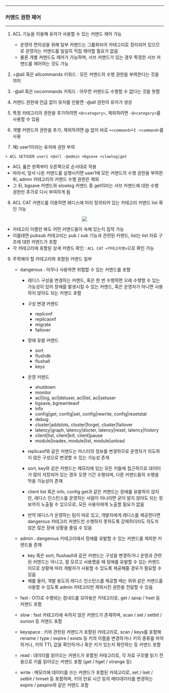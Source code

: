 -----
### 커맨드 권한 제어
-----
1. ACL 기능을 이용해 유저가 사용할 수 있는 커맨드 제어 가능
   - 운영의 편의성을 위해 일부 커맨드는 그룹화되어 카테고리로 정리되어 있으므로 운영자는 커맨드를 일일히 직접 제어할 필요가 없음
   - 물론 개별 커맨드도 제어가 가능하며, 서브 커맨드가 있는 경우 특정한 서브 커맨드를 제어하는 것도 가능

2. +@all 혹은 allcommands 키워드 : 모든 커맨드의 수행 권한을 부여한다는 것을 의미
3. -@all 혹은 nocommands 키워드 : 아무런 커맨드도 수행할 수 없다는 것을 뜻함
4. 커맨드 권한에 언급 없이 유저를 만들면 -@all 권한의 유저가 생성
5. 특정 카테고리의 권한을 추가하려면 ```+@<category>```, 제외하려면 ```-@<category>```를 사용할 수 있음
6. 개별 커맨드의 권한을 추가, 제외하려면 @ 없이 바로 ```+<command>```나 ```-<command>```를 사용
7. 예) user1이라는 유저에 권한 부여
```redis
> ACL SETUSER user1 +@all -@admin +bgsave +slowlog|get
```
   - ACL 룰은 왼쪽부터 오른쪽으로 순서대로 적용
   - 따라서, 앞서 나온 커맨드를 실행시키면 user1에 모든 커맨드의 수행 권한을 부여한 뒤, admin 카테고리의 커맨드 수행 권한은 제외
   - 그 뒤, bgsave 커맨드와 slowlog 커맨드 중 get이라는 서브 커맨드에 대한 수행 권한만 추가로 다시 부여하게 됨

8. ACL CAT 커맨드를 이용하면 레디스에 미리 정의되어 있는 카테고리 커맨드 list 확인 가능
<div align="center">
<img src="https://github.com/user-attachments/assets/349c51e5-9ea5-4d84-9441-784e9cbeb20f">
</div>

   - 카테고리 이름만 봐도 어떤 커맨드들이 속해 있는지 짐작 가능
   - 이를테면 pubsub 카테고리는 pub / sub 기능과 관련된 커맨드, list는 list 자료 구조에 대한 커맨드가 포함
   - 각 카테고리에 포함된 상세 커맨드 확인 : ```ACL CAT <카테고리명>```으로 확인 가능

9. 주목해야 할 카테고리와 포함된 커맨드 일부
    - dangerous : 아무나 사용하면 위험할 수 있는 커맨드를 포함
      + 레디스 구성을 변경하는 커맨드, 혹은 한 번 수행하면 오래 수행할 수 있는 가능성이 있어 장애를 발생시킬 수 있는 커맨드, 혹은 운영자가 아니면 사용하지 않아도 되는 커맨드 포함
      + 구성 변경 커맨드
        * replconf
        * replicaonf
        * migrate
        * failover

      + 장애 유발 커맨드
        * sort
        * flushdb
        * flushall
        * keys

      + 운영 커맨드
        * shutdown
        * monitor
        * acl|log, acl|deluser, acl|list, acl|setuser
        * bgsave, bgrewriteaof
        * info
        * config|get, config|set, config|rewrite, config|resetstat
        * debug
        * cluster|addslots, cluster|forget, cluster|failover
        * latency|graph, latency|docter, latency|reset, latency|history
        * client|list, client|kill, client|pause
        * module|loadex, module|list, module|unload

      + replicaof와 같은 커맨드는 마스터의 정보를 변경하므로 운영자가 의도하지 않은 구성으로 변경할 수 있는 가능성 존재
      + sort, key와 같은 커맨드는 메모리에 있는 모든 키들에 접근하므로 데이터가 많이 저장되어 있는 경우 오랜 기간 수행되며, 다른 커맨드들의 수행을 막을 가능성이 존재
      + client list 혹은 info, config get과 같은 커맨드는 장애를 유발하지 않지만, 레디스 인스턴스를 운영하는 사람이 아니라면 굳이 알지 않아도 되는 정보까지 노출될 수 있으므로, 모든 사용자에게 노출할 필요가 없음
      + 만약 레디스가 운영하는 팀이 따로 있고, 개발자에게 레디스를 제공한다면 dangerous 카테고리 커맨드만 수행하지 못하도록 강제하더라도 의도치 않은 많은 장애 상황을 줄일 수 있음

   - admin : dangerous 카테고리에서 장애를 유발할 수 있는 커맨드를 제외한 커맨드들 존재
     + key 혹은 sort, flushasll과 같은 커맨드는 구성을 변경하거나 운영과 관련된 커맨드는 아니고, 잘 모르고 사용했을 때 장애를 유발할 수 있는 커맨드이므로 상황에 따라 개발자가 사용할 수 있도록 제공해줄 경우가 필요할 수 있음
     + 예를 들어, 개발 용도의 레디스 인스턴스를 제공할 때는 위와 같은 커맨드를 사용할 수 있도록 admin 카테고리만 제외시킨 권한을 전달할 수 있음

   - fast : O(1)로 수행되는 컴내드를 모아놓은 카테고리로, get / spop / hset 등 커맨드 포함
   - slow : fast 카테고리에 속하지 않은 커맨드가 존재하며, scan / set / setbit / sunion 등 커맨드 포함
   - keyspace : 키와 관련된 커맨드가 포함된 카테고리로, scan / keys를 포함해 rename / type / expire / exists 등 키의 이름을 변경하거나 키의 종류를 파악하거나, 키의 TTL 값을 확인하거나 혹은 키가 있는지 확인하는 등 커맨드 포함
   - read : 데이터를 읽어오는 커맨드가 포함된 카테고리로, 각 자료 구조별 읽기 전용으로 키를 읽어오는 커맨드 포함 (get / hget / xtrange 등)
   - write : 메모리에 데이터를 쓰는 커맨드가 포함된 카테고리로, set / lset / setbit / hmset 등 포함하며, 키의 만료 시간 등의 메타데이터를 변경하는 expire / pexpire와 같은 커맨드 포함
